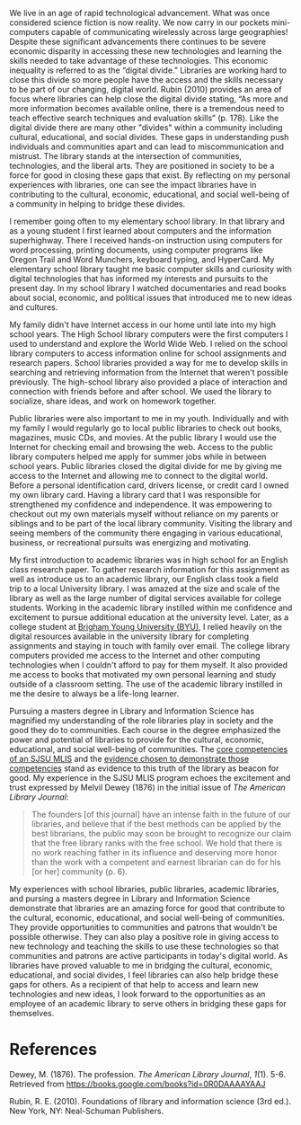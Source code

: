 We live in an age of rapid technological advancement. What was once considered science fiction is now reality. We now carry in our pockets mini-computers capable of communicating wirelessly across large geographies! Despite these significant advancements there continues to be severe economic disparity in accessing these new technologies and learning the skills needed to take advantage of these technologies. This economic inequality is referred to as the “digital divide.” Libraries are working hard to close this divide so more people have the access and the skills necessary to be part of our changing, digital world. Rubin (2010) provides an area of focus where libraries can help close the digital divide stating, “As more and more information becomes available online, there is a tremendous need to teach effective search techniques and evaluation skills” (p. 178). Like the digital divide there are many other "divides" within a community including cultural, educational, and social divides. These gaps in understanding push individuals and communities apart and can lead to miscommunication and mistrust. The library stands at the intersection of communities, technologies, and the liberal arts. They are positioned in society to be a force for good in closing these gaps that exist. By reflecting on my personal experiences with libraries, one can see the impact libraries have in contributing to the cultural, economic, educational, and social well-being of a community in helping to bridge these divides.

I remember going often to my elementary school library. In that library and as a young student I first learned about computers and the information superhighway. There I received hands-on instruction using computers for word processing, printing documents, using computer programs like Oregon Trail and Word Munchers, keyboard typing, and HyperCard. My elementary school library taught me basic computer skills and curiosity with digital technologies that has informed my interests and pursuits to the present day. In my school library I watched documentaries and read books about social, economic, and political issues that introduced me to new ideas and cultures. 

My family didn't have Internet access in our home until late into my high school years. The High School library computers were the first computers I used to understand and explore the World Wide Web. I relied on the school library computers to access information online for school assignments and research papers. School libraries provided a way for me to develop skills in searching and retrieving information from the Internet that weren't possible previously. The high-school library also provided a place of interaction and connection with friends before and after school. We used the library to socialize, share ideas, and work on homework together. 

Public libraries were also important to me in my youth. Individually and with my family I would regularly go to local public libraries to check out books, magazines, music CDs, and movies. At the public library I would use the Internet for checking email and browsing the web. Access to the public library computers helped me apply for summer jobs while in between school years. Public libraries closed the digital divide for me by giving me access to the Internet and allowing me to connect to the digital world. Before a personal identification card, drivers license, or credit card I owned my own library card. Having a library card that I was responsible for strengthened my confidence and independence. It was empowering to checkout out my own materials myself without reliance on my parents or siblings and to be part of the local library community. Visiting the library and seeing members of the community there engaging in various educational, business, or recreational pursuits was energizing and motivating. 

My first introduction to academic libraries was in high school for an English class research paper. To gather research information for this assignment as well as introduce us to an academic library, our English class took a field trip to a local University library. I was amazed at the size and scale of the library as well as the large number of digital services available for college students. Working in the academic library instilled within me confidence and excitement to pursue additional education at the university level. Later, as a college student at [Brigham Young University (BYU)](https://byu.edu/), I relied heavily on the digital resources available in the university library for completing assignments and staying in touch with family over email. The college library computers provided me access to the Internet and other computing technologies when I couldn't afford to pay for them myself. It also provided me access to books that motivated my own personal learning and study outside of a classroom setting. The use of the academic library instilled in me the desire to always be a life-long learner. 

Pursuing a masters degree in Library and Information Science has magnified my understanding of the role libraries play in society and the good they do to communities. Each course in the degree emphasized the power and potential of libraries to provide for the cultural, economic, educational, and social well-being of communities. The [core competencies of an SJSU MLIS](http://ischool.sjsu.edu/current-students/courses/core-competencies) and the [evidence chosen to demonstrate those competencies](https://mlisefolio.wordpress.com/competencies/) stand as evidence to this truth of the library as beacon for good. My experience in the SJSU MLIS program echoes the excitement and trust expressed by Melvil Dewey (1876) in the initial issue of *The American Library Journal*:

> The founders [of this journal] have an intense faith in the future of our libraries, and believe that if the best methods can be applied by the best librarians, the public may soon be brought to recognize our claim that the free library ranks with the free school. We hold that there is no work reaching father in its influence and deserving more honor than the work with a competent and earnest librarian can do for his [or her] community (p. 6).

My experiences with school libraries, public libraries, academic libraries, and pursing a masters degree in Library and Information Science demonstrate that libraries are an amazing force for good that contribute to the cultural, economic, educational, and social well-being of communities. They provide opportunities to communities and patrons that wouldn't be possible otherwise. They can also play a positive role in giving access to new technology and teaching the skills to use these technologies so that communities and patrons are active participants in today's digital world. As libraries have proved valuable to me in bridging the cultural, economic, educational, and social divides, I feel libraries can also help bridge these gaps for others. As a recipient of that help to access and learn new technologies and new ideas, I look forward to the opportunities as an employee of an academic library to serve others in bridging these gaps for themselves. 

# References

Dewey, M. (1876). The profession. *The American Library Journal*, *1*(1). 5-6. Retrieved from <https://books.google.com/books?id=0R0DAAAAYAAJ>

Rubin, R. E. (2010). Foundations of library and information science (3rd ed.). New York, NY: Neal-Schuman Publishers.

